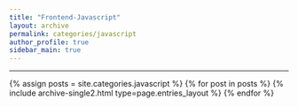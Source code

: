 ```yaml
---
title: "Frontend-Javascript"
layout: archive
permalink: categories/javascript
author_profile: true
sidebar_main: true
---
```


<!-- 공백이 포함되어 있는 카테고리 이름의 경우 site.categories['a b c'] 이런식으로! -->

***

{% assign posts = site.categories.javascript %}
{% for post in posts %} {% include archive-single2.html type=page.entries_layout %} {% endfor %}